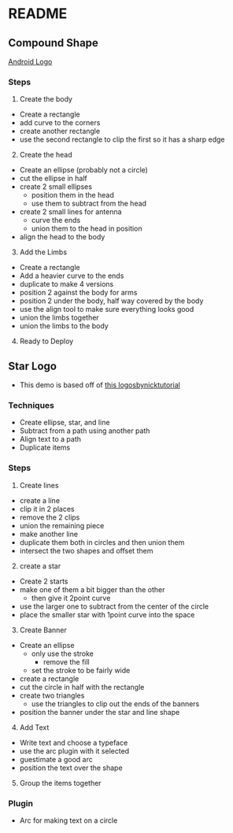 # README

## Compound Shape
[Android Logo](https://i0.wp.com/www.techweez.com/wp-content/uploads/2013/10/Android-logo.jpg?fit=1024%2C768)

### Steps
1. Create the body
  - Create a rectangle
  - add curve to the corners
  - create another rectangle
  - use the second rectangle to clip the first so it has a sharp edge
2. Create the head
  - Create an ellipse (probably not a circle)
  - cut the ellipse in half
  - create 2 small ellipses
    - position them in the head
    - use them to subtract from the head
  - create 2 small lines for antenna
    - curve the ends
    - union them to the head in position
  - align the head to the body
3. Add the Limbs
  - Create a rectangle
  - Add a heavier curve to the ends
  - duplicate to make 4 versions
  - position 2 against the body for arms
  - position 2 under the body, half way covered by the body
  - use the align tool to make sure everything looks good
  - union the limbs together
  - union the limbs to the body
4. Ready to Deploy


## Star Logo
- This demo is based off of [this logosbynicktutorial](https://www.youtube.com/watch?v=3xjXd5EPcsQ&t=346s)

### Techniques
- Create ellipse, star, and line
- Subtract from a path using another path
- Align text to a path
- Duplicate items

### Steps

1. Create lines
  - create a line
  - clip it in 2 places
  - remove the 2 clips
  - union the remaining piece
  - make another line
  - duplicate them both in circles and then union them
  - intersect the two shapes and offset them
2. create a star
  - Create 2 starts
  - make one of them a bit bigger than the other
    - then give it 2point curve
  - use the larger one to subtract from the center of the circle
  - place the smaller star with 1point curve into the space
3. Create Banner
  - Create an ellipse
    - only use the stroke
      - remove the fill
    - set the stroke to be fairly wide
  - create a rectangle
  - cut the circle in half with the rectangle
  - create two triangles
    - use the triangles to clip out the ends of the banners
  - position the banner under the star and line shape
4. Add Text
  - Write text and choose a typeface
  - use the arc plugin with it selected
  - guestimate a good arc
  - position the text over the shape
5. Group the items together

### Plugin
- Arc for making text on a circle
